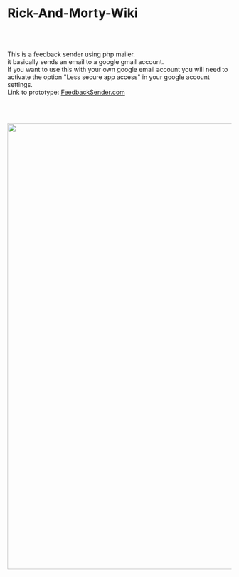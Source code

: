 # Rick-And-Morty-Wiki

<br />
<br />

 This is a feedback sender using php mailer.<br />
 it basically sends an email to a google gmail account.<br />
 If you want to use this with your own google email account you will need to activate the option "Less secure app access" in your google account settings.
 <br />
 Link to prototype: [FeedbackSender.com](http://isaquesilva.infinityfreeapp.com/Feedback-Sender-PHP-Mailer/)
 
<br />
<br />

[<img src="https://github.com/ZekaBoga/Feedback-Sender-PHP-Mailer/blob/main/assets/images/Demo.png" alt="" width="1000" />](http://isaquesilva.infinityfreeapp.com/Feedback-Sender-PHPMailer/)
